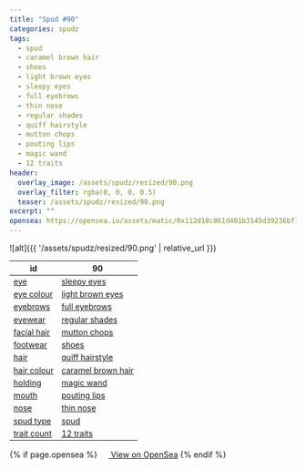 ```yaml
---
title: "Spud #90"
categories: spudz
tags:
  - spud
  - caramel brown hair
  - shoes
  - light brown eyes
  - sleepy eyes
  - full eyebrows
  - thin nose
  - regular shades
  - quiff hairstyle
  - mutton chops
  - pouting lips
  - magic wand
  - 12 traits
header:
  overlay_image: /assets/spudz/resized/90.png
  overlay_filter: rgba(0, 0, 0, 0.5)
  teaser: /assets/spudz/resized/90.png
excerpt: ""
opensea: https://opensea.io/assets/matic/0x112d18c861d401b3145d39236bf149f01e18beed/90
---
```

![alt]({{ '/assets/spudz/resized/90.png' | relative_url }})

| id | 90 |
|-|-|
| <a href="/traits/eye/#trait-type">eye</a> | <a href="/traits/eye/sleepy-eyes/1/#trait">sleepy eyes</a> |
| <a href="/traits/eye-colour/#trait-type">eye colour</a> | <a href="/traits/eye-colour/light-brown-eyes/1/#trait">light brown eyes</a> |
| <a href="/traits/eyebrows/#trait-type">eyebrows</a> | <a href="/traits/eyebrows/full-eyebrows/1/#trait">full eyebrows</a> |
| <a href="/traits/eyewear/#trait-type">eyewear</a> | <a href="/traits/eyewear/regular-shades/1/#trait">regular shades</a> |
| <a href="/traits/facial-hair/#trait-type">facial hair</a> | <a href="/traits/facial-hair/mutton-chops/1/#trait">mutton chops</a> |
| <a href="/traits/footwear/#trait-type">footwear</a> | <a href="/traits/footwear/shoes/1/#trait">shoes</a> |
| <a href="/traits/hair/#trait-type">hair</a> | <a href="/traits/hair/quiff-hairstyle/1/#trait">quiff hairstyle</a> |
| <a href="/traits/hair-colour/#trait-type">hair colour</a> | <a href="/traits/hair-colour/caramel-brown-hair/1/#trait">caramel brown hair</a> |
| <a href="/traits/holding/#trait-type">holding</a> | <a href="/traits/holding/magic-wand/1/#trait">magic wand</a> |
| <a href="/traits/mouth/#trait-type">mouth</a> | <a href="/traits/mouth/pouting-lips/1/#trait">pouting lips</a> |
| <a href="/traits/nose/#trait-type">nose</a> | <a href="/traits/nose/thin-nose/1/#trait">thin nose</a> |
| <a href="/traits/spud-type/#trait-type">spud type</a> | <a href="/traits/spud-type/spud/1/#trait">spud</a> |
| <a href="/traits/trait-count/#trait-type">trait count</a> | <a href="/traits/trait-count/12-traits/1/#trait">12 traits</a> |

{% if page.opensea %}
<a href="{{page.opensea}}" class="btn btn--info" onclick="window.open(this.href, '_blank'); return false;"><img src="/assets/images/opensea.svg" width="16px"><span>  View on OpenSea</span></a>
{% endif %}
